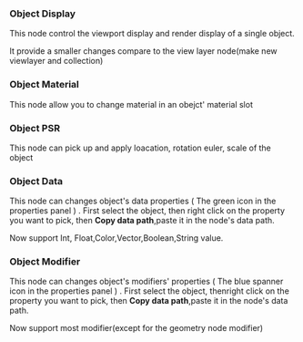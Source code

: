 ### Object Display

This node control the viewport display and render display of a single object.

It provide a smaller changes compare to the view layer node(make new viewlayer and collection)

### Object Material

This node allow you to change material in an obejct' material slot

### Object PSR

This node can pick up and apply loacation, rotation euler, scale of the object

### Object Data

This node can changes object's data properties ( The green icon in the properties panel ) . First select the object, then right click on the property you want to pick, then **Copy data path**,paste it in the node's data path.

Now support Int, Float,Color,Vector,Boolean,String value.

### Object Modifier

This node can changes object's modifiers' properties  ( The blue spanner icon in the properties panel ) . First select the object, thenright click on the property you want to pick, then **Copy data path**,paste it in the node's data path.

Now support most modifier(except for the geometry node modifier)
